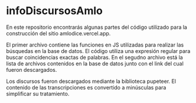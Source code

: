 # infoDiscursosAmlo
En este repositorio encontrarás algunas partes del código utilizado para la construcción del sitio amlodice.vercel.app.

El primer archivo contiene las funciones en JS utilizadas para realizar las búsquedas en la base de datos. El código utiliza una expresión regular para buscar coincidencias exactas de palabras. En el segudno archivo está la lista de archivos contenidos en la base de datos junto con el link del cual fueron descargados. 

Los discursos fueron descargados mediante la biblioteca pupeteer. El contenido de las transcripciones es convertido a minúsculas para simplificar su tratamiento.
